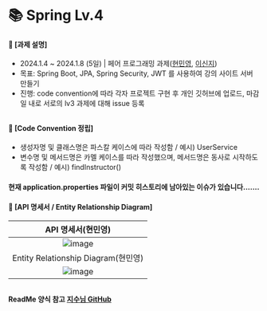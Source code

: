 ####
# 📚 Spring Lv.4
#### 📌 [과제 설명]
- 2024.1.4 ~ 2024.1.8 (5일) | 페어 프로그래밍 과제([현민영](https://github.com/95hyun), [이신지](https://github.com/kuma0112))
- 목표: Spring Boot, JPA, Spring Security, JWT 를 사용하여 강의 사이트 서버 만들기
- 진행: code convention에 따라 각자 프로젝트 구현 후 개인 깃허브에 업로드, 마감일 내로 서로의 lv3 과제에 대해 issue 등록
##
#### 📌 [Code Convention 정립]
- 생성자명 및 클래스명은 파스칼 케이스에 따라 작성함 / 예시) UserService
- 변수명 및 메서드명은 카멜 케이스를 따라 작성했으며, 메서드명은 동사로 시작하도록 작성함 / 예시) findInstructor()
#### 현재 application.properties 파일이 커밋 히스토리에 남아있는 이슈가 있습니다.......
#### 📌 [API 명세서 / Entity Relationship Diagram]
|API 명세서(현민영)|
|:---:|
|![image](https://github.com/95hyun/spring-hanghae99-auth/assets/151743721/124ff588-62dc-4970-99e9-d6cfa30d6db7)|
|Entity Relationship Diagram(현민영)|
|![image](https://github.com/95hyun/spring-hanghae99-auth/assets/151743721/562faec3-8ee9-4966-b1d6-de985b6cdc2d)|
##
#### ReadMe 양식 참고 [지수님 GitHub](https://github.com/jisulee-shsf/spring-hanghae99-assignment-level2)
